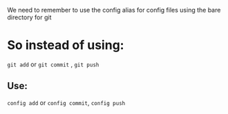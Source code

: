 We need to remember to use the config alias for config files using the
bare directory for git 

# So instead of using: # 

`git add` or `git commit` , `git push` 

## Use: ##

`config add` or `config commit`, `config push`


